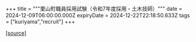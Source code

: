 +++
title = """栗山町職員採用試験（令和7年度採用・土木技師）"""
date = 2024-12-09T06:00:00.000Z
expiryDate = 2024-12-22T22:18:50.633Z
tags = ["kuriyama","recruit"]
+++


[[source]](https://www.town.kuriyama.hokkaido.jp/site/saiyou/28172.html)
